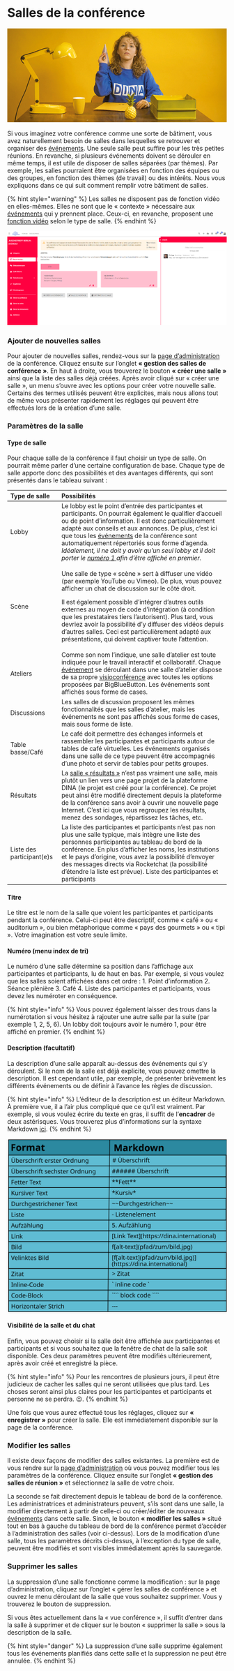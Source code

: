 # Salles de la conférence

![](../../.gitbook/assets/gitbook_nachrichten_750x320.jpg)

Si vous imaginez votre conférence comme une sorte de bâtiment, vous avez naturellement besoin de salles dans lesquelles se retrouver et organiser des [événements](../evenements.md). Une seule salle peut suffire pour les très petites réunions. En revanche, si plusieurs événements doivent se dérouler en même temps, il est utile de disposer de salles séparées \(par thèmes\). Par exemple, les salles pourraient être organisées en fonction des équipes ou des groupes, en fonction des thèmes \(de travail\) ou des intérêts. Nous vous expliquons dans ce qui suit comment remplir votre bâtiment de salles.

{% hint style="warning" %}
Les salles ne disposent pas de fonction vidéo en elles-mêmes. Elles ne sont que le « contexte » nécessaire aux [événements](../evenements.md) qui y prennent place. Ceux-ci, en revanche, proposent une [fonction vidéo](../bigbluebutton/) selon le type de salle.
{% endhint %}

![Exemple d&#x2019;une salle d&#x2019;atelier](../../.gitbook/assets/workshopraum_fra.png)

### Ajouter de nouvelles salles

Pour ajouter de nouvelles salles, rendez-vous sur la [page d’administration](../admin-page.md) de la conférence. Cliquez ensuite sur l’onglet **« gestion des salles de conférence »**. En haut à droite, vous trouverez le bouton **« créer une salle »** ainsi que la liste des salles déjà créées. Après avoir cliqué sur « créer une salle », un menu s’ouvre avec les options pour créer votre nouvelle salle. Certains des termes utilisés peuvent être explicites, mais nous allons tout de même vous présenter rapidement les réglages qui peuvent être effectués lors de la création d’une salle.

### Paramètres de la salle

#### Type de salle

Pour chaque salle de la conférence il faut choisir un type de salle. On pourrait même parler d’une certaine configuration de base. Chaque type de salle apporte donc des possibilités et des avantages différents, qui sont présentés dans le tableau suivant : 

<table>
  <thead>
    <tr>
      <th style="text-align:left">Type de salle</th>
      <th style="text-align:left">Possibilit&#xE9;s</th>
    </tr>
  </thead>
  <tbody>
    <tr>
      <td style="text-align:left">Lobby</td>
      <td style="text-align:left">Le lobby est le point d&#x2019;entr&#xE9;e des participantes et participants.
        On pourrait &#xE9;galement le qualifier d&#x2019;accueil ou de point d&#x2019;information.
        Il est donc particuli&#xE8;rement adapt&#xE9; aux conseils et aux annonces.
        De plus, c&#x2019;est ici que tous les <a href="../evenements.md">&#xE9;v&#xE9;nements</a> de
        la conf&#xE9;rence sont automatiquement r&#xE9;pertori&#xE9;s sous forme
        d&#x2019;agenda. <em>Id&#xE9;alement, il ne doit y avoir qu&#x2019;un seul lobby et il doit porter le </em>
        <a
        href="./#numero-menu-index-de-tri"><em>num&#xE9;ro 1 </em>
          </a><em>afin d&#x2019;&#xEA;tre affich&#xE9; en premier.</em>
      </td>
    </tr>
    <tr>
      <td style="text-align:left">Sc&#xE8;ne</td>
      <td style="text-align:left">
        <p>Une salle de type &#xAB; sc&#xE8;ne &#xBB; sert &#xE0; diffuser une vid&#xE9;o
          (par exemple YouTube ou Vimeo). De plus, vous pouvez afficher un chat de
          discussion sur le c&#xF4;t&#xE9; droit.</p>
        <p>Il est &#xE9;galement possible d&#x2019;int&#xE9;grer d&#x2019;autres
          outils externes au moyen de code d&#x2019;int&#xE9;gration (&#xE0; condition
          que les prestataires tiers l&#x2019;autorisent). Plus tard, vous devriez
          avoir la possibilit&#xE9; d&#x2019;y diffuser des vid&#xE9;os depuis d&#x2019;autres
          salles. Ceci est particuli&#xE8;rement adapt&#xE9; aux pr&#xE9;sentations,
          qui doivent captiver toute l&#x2019;attention.</p>
      </td>
    </tr>
    <tr>
      <td style="text-align:left">Ateliers</td>
      <td style="text-align:left">Comme son nom l&#x2019;indique, une salle d&#x2019;atelier est toute indiqu&#xE9;e
        pour le travail interactif et collaboratif. Chaque <a href="../evenements.md">&#xE9;v&#xE9;nement</a> se
        d&#xE9;roulant dans une salle d&#x2019;atelier dispose de sa propre <a href="../bigbluebutton/">visioconf&#xE9;rence</a> avec
        toutes les options propos&#xE9;es par BigBlueButton. Les &#xE9;v&#xE9;nements
        sont affich&#xE9;s sous forme de cases.</td>
    </tr>
    <tr>
      <td style="text-align:left">Discussions</td>
      <td style="text-align:left">Les salles de discussion proposent les m&#xEA;mes fonctionnalit&#xE9;s
        que les salles d&#x2019;atelier, mais les &#xE9;v&#xE9;nements ne sont
        pas affich&#xE9;s sous forme de cases, mais sous forme de liste.</td>
    </tr>
    <tr>
      <td style="text-align:left">Table basse/Caf&#xE9;</td>
      <td style="text-align:left">Le caf&#xE9; doit permettre des &#xE9;changes informels et rassembler
        les participantes et participants autour de tables de caf&#xE9; virtuelles.
        Les &#xE9;v&#xE9;nements organis&#xE9;s dans une salle de ce type peuvent
        &#xEA;tre accompagn&#xE9;s d&#x2019;une photo et servir de tables pour
        petits groupes.</td>
    </tr>
    <tr>
      <td style="text-align:left">R&#xE9;sultats</td>
      <td style="text-align:left">La <a href="salle-de-resultats.md">salle &#xAB; r&#xE9;sultats &#xBB;</a> n&#x2019;est
        pas vraiment une salle, mais plut&#xF4;t un lien vers une page projet de
        la plateforme DINA (le projet est cr&#xE9;&#xE9; pour la conf&#xE9;rence).
        Ce projet peut ainsi &#xEA;tre modifi&#xE9; directement depuis la plateforme
        de la conf&#xE9;rence sans avoir &#xE0; ouvrir une nouvelle page Internet.
        C&#x2019;est ici que vous regroupez les r&#xE9;sultats, menez des sondages,
        r&#xE9;partissez les t&#xE2;ches, etc.</td>
    </tr>
    <tr>
      <td style="text-align:left">Liste des participant(e)s</td>
      <td style="text-align:left">La liste des participantes et participants n&#x2019;est pas non plus une
        salle typique, mais int&#xE8;gre une liste des personnes participantes
        au tableau de bord de la conf&#xE9;rence. En plus d&#x2019;afficher les
        noms, les institutions et le pays d&#x2019;origine, vous avez la possibilit&#xE9;
        d&#x2019;envoyer des messages directs via Rocketchat (la possibilit&#xE9;
        d&#x2019;&#xE9;tendre la liste est pr&#xE9;vue). Liste des participantes
        et participants</td>
    </tr>
  </tbody>
</table>

#### Titre

Le titre est le nom de la salle que voient les participantes et participants pendant la conférence. Celui-ci peut être descriptif, comme « café » ou « auditorium », ou bien métaphorique comme « pays des gourmets » ou « tipi ». Votre imagination est votre seule limite.

#### Numéro \(menu index de tri\)

Le numéro d’une salle détermine sa position dans l’affichage aux participantes et participants, lu de haut en bas. Par exemple, si vous voulez que les salles soient affichées dans cet ordre : 1. Point d’information 2. Séance plénière 3. Café 4. Liste des participantes et participants, vous devez les numéroter en conséquence.

{% hint style="info" %}
Vous pouvez également laisser des trous dans la numérotation si vous hésitez à rajouter une autre salle par la suite \(par exemple 1, 2, 5, 6\). Un lobby doit toujours avoir le numéro 1, pour être affiché en premier.
{% endhint %}

#### Description \(facultatif\) <a id="beschreibung"></a>

La description d’une salle apparaît au-dessus des événements qui s’y déroulent. Si le nom de la salle est déjà explicite, vous pouvez omettre la description. Il est cependant utile, par exemple, de présenter brièvement les différents événements ou de définir à l’avance les règles de discussion.

{% hint style="info" %}
L’éditeur de la description est un éditeur Markdown. À première vue, il a l’air plus compliqué que ce qu’il est vraiment. Par exemple, si vous voulez écrire du texte en gras, il suffit de l’**encadrer** de deux astérisques. Vous trouverez plus d’informations sur la syntaxe Markdown [ici](https://docs.framasoft.org/fr/grav/markdown.html).
{% endhint %}

![Syntaxe Markdown \(extrait\)](../../.gitbook/assets/markdown.svg)

#### Visibilité de la salle et du chat

Enfin, vous pouvez choisir si la salle doit être affichée aux participantes et participants et si vous souhaitez que la fenêtre de chat de la salle soit disponible. Ces deux paramètres peuvent être modifiés ultérieurement, après avoir créé et enregistré la pièce.

{% hint style="info" %}
Pour les rencontres de plusieurs jours, il peut être judicieux de cacher les salles qui ne seront utilisées que plus tard. Les choses seront ainsi plus claires pour les participantes et participants et personne ne se perdra. 😉.
{% endhint %}

Une fois que vous aurez effectué tous les réglages, cliquez sur **« enregistrer »** pour créer la salle. Elle est immédiatement disponible sur la page de la conférence.

### Modifier les salles

Il existe deux façons de modifier des salles existantes. La première est de vous rendre sur la [page d’administration](../admin-page.md) où vous pouvez modifier tous les paramètres de la conférence. Cliquez ensuite sur l’onglet **« gestion des salles de réunion »** et sélectionnez la salle de votre choix.

La seconde se fait directement depuis le tableau de bord de la conférence. Les administratrices et administrateurs peuvent, s’ils sont dans une salle, la modifier directement à partir de celle-ci ou créer/éditer de nouveaux [événements](../evenements.md) dans cette salle. Sinon, le bouton **« modifier les salles »** situé tout en bas à gauche du tableau de bord de la conférence permet d’accéder à l’administration des salles \(voir ci-dessus\). Lors de la modification d’une salle, tous les paramètres décrits ci-dessus, à l’exception du type de salle, peuvent être modifiés et sont visibles immédiatement après la sauvegarde.

### Supprimer les salles

La suppression d’une salle fonctionne comme la modification : sur la page d’administration, cliquez sur l’onglet « gérer les salles de conférence » et ouvrez le menu déroulant de la salle que vous souhaitez supprimer. Vous y trouverez le bouton de suppression.

Si vous êtes actuellement dans la « vue conférence », il suffit d’entrer dans la salle à supprimer et de cliquer sur le bouton « supprimer la salle » sous la description de la salle.

{% hint style="danger" %}
La suppression d’une salle supprime également tous les événements planifiés dans cette salle et la suppression ne peut être annulée.
{% endhint %}

